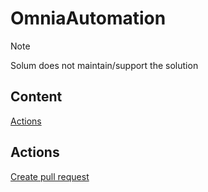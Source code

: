# OmniaAutomation

> [!Note]
>  Solum does not maintain/support the solution

## Content

[Actions](Actions)  

## Actions

[Create pull request](actions/create-pull-request/Create-pull-request.md)
